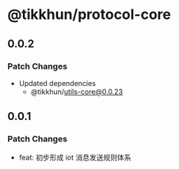 # @tikkhun/protocol-core

## 0.0.2

### Patch Changes

- Updated dependencies
  - @tikkhun/utils-core@0.0.23

## 0.0.1

### Patch Changes

- feat: 初步形成 iot 消息发送规则体系
